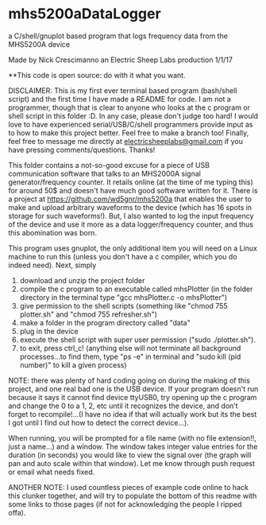 ﻿# mhs5200aDataLogger
a C/shell/gnuplot based program that logs frequency data from the MHS5200A device

Made by Nick Crescimanno
an Electric Sheep Labs production
1/1/17

**This code is open source: do with it what you want.

DISCLAIMER: This is my first ever terminal based program (bash/shell script) and the first time I have made a README for code. I am not a programmer, though that is clear to anyone who looks at the c program or shell script in this folder :D. In any case, please don't judge too hard! I would love to have experienced serial/USB/C/shell programmers provide input as to how to make this project better. Feel free to make a branch too! Finally, feel free to message me directly at electricsheeplabs@gmail.com if you have pressing comments/questions. Thanks!

This folder contains a not-so-good excuse for a piece of USB communication software that talks to an MHS2000A signal generator/frequency counter. It retails online (at the time of me typing this) for around 50$ and doesn't have much good software written for it. There is a project at https://github.com/wd5gnr/mhs5200a that enables the user to make and upload arbitrary waveforms to the device (which has 16 spots in storage for such waveforms!). But, I also wanted to log the input frequency of the device and use it more as a data logger/frequency counter, and thus this abomination was born.

This program uses gnuplot, the only additional item you will need on a Linux machine to run this (unless you don't have a c compiler, which you do indeed need). Next, simply
1. download and unzip the project folder
2. compile the c program to an executable called mhsPlotter (in the folder directory in the terminal type "gcc mhsPlotter.c -o mhsPlotter")
3. give permission to the shell scripts (something like "chmod 755 plotter.sh" and "chmod 755 refresher.sh")
4. make a folder in the program directory called "data"
5. plug in the device
6. execute the shell script with super user permission ("sudo ./plotter.sh").
7. to exit, press ctrl_c! (anything else will not terminate all background processes...to find them, type "ps -e" in terminal and "sudo kill (pid number)" to kill a given process)


NOTE: there was plenty of hard coding going on during the making of this project, and one real bad one is the USB device. If your program doesn't run because it says it cannot find device ttyUSB0, try opening up the c program and change the 0 to
a 1, 2, etc until it recognizes the device, and don’t forget to recompile!...(I have no idea if that will actually work but its the best I got until I find out how to detect the correct device...).

When running, you will be prompted for a file name (with no file extension!!, just a name...) and a window. The window takes integer value entries for the duration (in seconds) you would like to view the signal over (the graph will pan and auto scale within that window). Let me know through push request or email what needs fixed.

ANOTHER NOTE: I used countless pieces of example code online to hack this clunker together, and will try to populate the bottom of this readme
with some links to those pages (if not for acknowledging the people I ripped offa).
